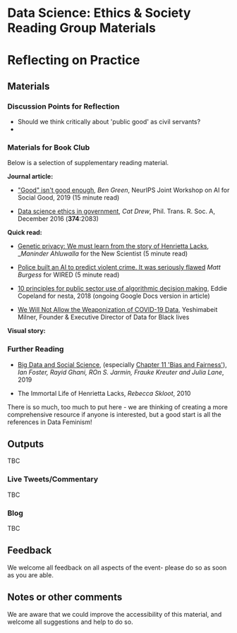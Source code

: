 Data Science: Ethics & Society Reading Group Materials
================

# Reflecting on Practice

## Materials

### Discussion Points for Reflection

* Should we think critically about 'public good' as civil servants?
* 

### Materials for Book Club

Below is a selection of supplementary reading material.

__Journal article:__
* ["Good" isn't good
  enough](https://www.benzevgreen.com/wp-content/uploads/2019/11/19-ai4sg.pdf),
  _Ben Green_, NeurIPS Joint Workshop on AI for Social Good, 2019 (15 minute
  read)

* [Data science ethics in
  government](https://royalsocietypublishing.org/doi/10.1098/rsta.2016.0119),
  _Cat Drew_, Phil. Trans. R. Soc. A, December 2016 (**374**:2083)

__Quick read:__
* [Genetic privacy: We must learn from the story of Henrietta
  Lacks](https://www.newscientist.com/article/2250449-genetic-privacy-we-must-learn-from-the-story-of-henrietta-lacks/),
  __Maninder Ahluwalla_ for the New Scientist (5 minute read)
  
* [Police built an AI to predict violent crime. It was seriously
  flawed](https://www.wired.co.uk/article/police-violence-prediction-ndas) _Matt
  Burgess_ for WIRED (5 minute read)
  
* [10 principles for public sector use of algorithmic decision
  making](https://www.nesta.org.uk/blog/10-principles-for-public-sector-use-of-algorithmic-decision-making/),
  Eddie Copeland for nesta, 2018 (ongoing Google Docs version in article)

* [We Will Not Allow the Weaponization of COVID-19
  Data](https://medium.com/@YESHICAN/we-will-not-allow-the-weaponization-of-covid-19-data-e775d31991c),
  Yeshimabeit Milner, Founder & Executive Director of Data for Black lives

__Visual story:__

### Further Reading
* [Big Data and Social Science](https://textbook.coleridgeinitiative.org/),
  (especially [Chapter 11 'Bias and
  Fairness'](https://textbook.coleridgeinitiative.org/chap-bias.html#chap:bias)),
  _Ian Foster, Rayid Ghani, ROn S. Jarmin, Frauke Kreuter and Julia Lane_, 2019
  
* The Immortal Life of Henrietta Lacks, _Rebecca Skloot_, 2010

There is so much, too much to put here - we are thinking of creating a more
comprehensive resource if anyone is interested, but a good start is all the
references in Data Feminism!

## Outputs

TBC

### Live Tweets/Commentary

TBC

### Blog

TBC

## Feedback

We welcome all feedback on all aspects of the event- please do so as soon as you
are able.

## Notes or other comments

We are aware that we could improve the accessibility of this material, and
welcome all suggestions and help to do so.
